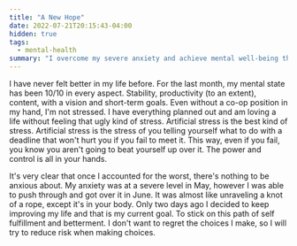```yaml
---
title: "A New Hope"
date: 2022-07-21T20:15:43-04:00
hidden: true
tags:
  - mental-health
summary: "I overcome my severe anxiety and achieve mental well-being through worst-case scenario planning (aka Stoicism) and embracing 'artificial stress' for self-improvement."
---
```


I have never felt better in my life before. For the last month, my mental state has been 10/10 in every aspect. Stability, productivity (to an extent), content, with a vision and short-term goals. Even without a co-op position in my hand, I'm not stressed. I have everything planned out and am loving a life without feeling that ugly kind of stress. Artificial stress is the best kind of stress. Artificial stress is the stress of you telling yourself what to do with a deadline that won't hurt you if you fail to meet it. This way, even if you fail, you know you aren't going to beat yourself up over it. The power and control is all in your hands.

It's very clear that once I accounted for the worst, there's nothing to be anxious about. My anxiety was at a severe level in May, however I was able to push through and got over it in June. It was almost like unraveling a knot of a rope, except it's in your body. Only two days ago I decided to keep improving my life and that is my current goal. To stick on this path of self fulfillment and betterment. I don't want to regret the choices I make, so I will try to reduce risk when making choices.
